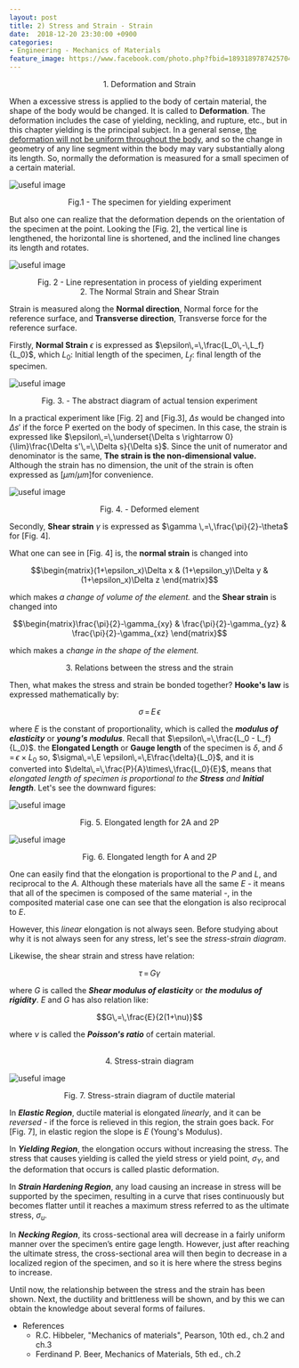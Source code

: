 ```yaml
---
layout: post
title: 2) Stress and Strain - Strain
date:  2018-12-20 23:30:00 +0900
categories:
- Engineering - Mechanics of Materials
feature_image: https://www.facebook.com/photo.php?fbid=1893189787425704&set=a.1893187554092594&type=3&theater
---
```


<center>1. Deformation and Strain</center>

When a excessive stress is applied to the body of certain material, the shape of the body would be changed. It is called to **Deformation**. The deformation includes the case of yielding, neckling, and rupture, etc., but in this chapter yielding is the principal subject. In a general sense, <u>the deformation will not be uniform throughout the body</u>, and so the change in geometry of any line segment within the body may vary substantially along its length. So, normally the deformation is measured for a small specimen of a certain material.

![useful image](https://raw.githubusercontent.com/brandonkim12/brandonkim12.github.io/master/assets/mechanics_of_materials/fig_15.JPG)

<center>Fig.1 - The specimen for yielding experiment</center>

But also one can realize that the deformation depends on the orientation of the specimen at the point. Looking the [Fig. 2], the vertical line is lengthened, the horizontal line is shortened, and the inclined line changes its length and rotates. 

![useful image](https://raw.githubusercontent.com/brandonkim12/brandonkim12.github.io/master/assets/mechanics_of_materials/fig_16.JPG)

<center>Fig. 2 - Line representation in process of yielding experiment</center>



<center>2. The Normal Strain and Shear Strain</center>

Strain is measured along the **Normal direction**, Normal force for the reference surface, and **Transverse direction**, Transverse force for the reference surface. 

Firstly, **Normal Strain** $\epsilon$ is expressed as $\epsilon\,=\,\frac{L_0\,-\,L_f}{L_0}$, which $L_0$: Initial length of the specimen, $L_f$: final length of the specimen. 

![useful image](https://raw.githubusercontent.com/brandonkim12/brandonkim12.github.io/master/assets/mechanics_of_materials/fig_17.JPG)

<center>Fig. 3. - The abstract diagram of actual tension experiment</center>

In a practical experiment like [Fig. 2] and [Fig.3], $\Delta s$ would be changed into $\Delta s'$ if the force P exerted on the body of specimen. In this case, the strain is expressed like $\epsilon\,=\,\underset{\Delta s \rightarrow 0}{\lim}\frac{\Delta s'\,=\,\Delta s}{\Delta s}$. Since the unit of numerator and denominator is the same, **The strain is the non-dimensional value.** Although the strain has no dimension, the unit of the strain is often expressed as [$\mu m/\mu m$]for convenience. 

![useful image](https://raw.githubusercontent.com/brandonkim12/brandonkim12.github.io/master/assets/mechanics_of_materials/fig_18.JPG)

<center>Fig. 4. - Deformed element</center>

Secondly, **Shear strain** $\gamma$ is expressed as $\gamma \,=\,\frac{\pi}{2}-\theta$ for [Fig. 4].

What one can see in [Fig. 4] is, the **normal strain** is changed into

$$\begin{matrix}(1+\epsilon_x)\Delta x & (1+\epsilon_y)\Delta y & (1+\epsilon_x)\Delta z \end{matrix}$$

which makes *a change of volume of the element.* and the **Shear strain** is changed into

$$\begin{matrix}\frac{\pi}{2}-\gamma_{xy} & \frac{\pi}{2}-\gamma_{yz} & \frac{\pi}{2}-\gamma_{xz} \end{matrix}$$

which makes a *change in the shape of the element.*



<center>3. Relations between the stress and the strain</center>

Then, what makes the stress and strain be bonded together? **Hooke's law** is expressed mathematically by:

$$\sigma\,=\,E\,\epsilon$$

where $E$ is the constant of proportionality, which is called the ***modulus of elasticity*** or ***young's modulus***. Recall that $\epsilon\,=\,\frac{L_0 - L_f}{L_0}$. the **Elongated Length** or **Gauge length** of the specimen is $\delta$, and $\delta\,=\,\epsilon \times L_0$ so, $\sigma\,=\,E \epsilon\,=\,E\frac{\delta}{L_0}$, and it is converted into $\delta\,=\,\frac{P}{A}\times\,\frac{L_0}{E}$, means that *elongated length of specimen is proportional to the **Stress** and **Initial length***. Let's see the downward figures:

![useful image](https://raw.githubusercontent.com/brandonkim12/brandonkim12.github.io/master/assets/mechanics_of_materials/fig_19.JPG)

<center>Fig. 5. Elongated length for 2A and 2P</center>

![useful image](https://raw.githubusercontent.com/brandonkim12/brandonkim12.github.io/master/assets/mechanics_of_materials/fig_20.JPG)

<center>Fig. 6. Elongated length for A and 2P</center>

One can easily find that the elongation is proportional to the $P$ and $L$, and reciprocal to the $A$.  Although these materials have all the same $E$ - it means that all of the specimen is composed of the same material -, in the composited material case one can see that the elongation is also reciprocal to $E$.

However, this *linear* elongation is not always seen. Before studying about why it is not always seen for any stress, let's see the *stress-strain diagram*.

Likewise, the shear strain and stress have relation:

$$\tau\,=\,G\gamma$$

where $G$ is called the ***Shear modulus of elasticity*** or ***the modulus of rigidity***. $E$ and $G$ has also relation like:

$$G\,=\,\frac{E}{2(1+\nu)}$$

where $\nu$ is called the ***Poisson's ratio*** of certain material.



<br>

<center>4. Stress-strain diagram</center>

![useful image](https://raw.githubusercontent.com/brandonkim12/brandonkim12.github.io/master/assets/mechanics_of_materials/fig_21.JPG)

<center>Fig. 7. Stress-strain diagram of ductile material</center>



In ***Elastic Region***,  ductile material is elongated *linearly*, and it can be *reversed* - if the force is relieved in this region, the strain goes back. For [Fig. 7], in elastic region the slope is $E$ (Young's Modulus). 

In ***Yielding Region***, the elongation occurs without increasing the stress. The stress that causes yielding is called the yield stress or yield point, $\sigma_Y$, and the deformation that occurs is called plastic
deformation. 

In ***Strain Hardening Region***, any load causing an increase in stress will be supported by the specimen, resulting in a curve that rises continuously but becomes flatter until it reaches a maximum stress referred to as the ultimate stress, $\sigma_u$. 

In ***Necking Region***, its cross-sectional area will decrease in a fairly uniform manner over the specimen’s entire gage length. However, just after reaching the ultimate stress, the cross-sectional area will then begin to decrease in a localized region of the specimen, and so it is here where the stress begins to increase.



Until now, the relationship between the stress and the strain has been shown. Next, the ductility and brittleness will be shown, and by this we can obtain the knowledge about several forms of failures.



* References
  * R.C. Hibbeler, "Mechanics of materials",  Pearson, 10th ed., ch.2 and ch.3
  * Ferdinand P. Beer, Mechanics of Materials, 5th ed., ch.2